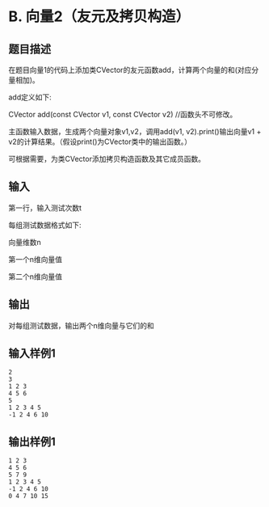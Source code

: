 # B. 向量2（友元及拷贝构造）

## 题目描述

在题目向量1的代码上添加类CVector的友元函数add，计算两个向量的和(对应分量相加)。

add定义如下:

CVector add(const CVector v1, const CVector v2) //函数头不可修改。

主函数输入数据，生成两个向量对象v1,v2，调用add(v1, v2).print()输出向量v1 + v2的计算结果。（假设print()为CVector类中的输出函数。）

可根据需要，为类CVector添加拷贝构造函数及其它成员函数。



## 输入

第一行，输入测试次数t

每组测试数据格式如下:

向量维数n

第一个n维向量值

第二个n维向量值

 

## 输出

对每组测试数据，输出两个n维向量与它们的和



## 输入样例1 

```
2
3
1 2 3
4 5 6
5
1 2 3 4 5
-1 2 4 6 10

```

## 输出样例1

```
1 2 3
4 5 6
5 7 9
1 2 3 4 5
-1 2 4 6 10
0 4 7 10 15

```

